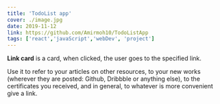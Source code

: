 ```yaml
---
title: 'TodoList app'
cover: ./image.jpg
date: 2019-11-12
link: https://github.com/Amirmoh10/TodoListApp
tags: ['react','javaScript','webDev', 'project']
---
```


**Link card** is a card, when clicked, the user goes to the specified link.

Use it to refer to your articles on other resources, to your new works (wherever they are posted: Github, Dribbble or anything else), to the certificates you received, and in general, to whatever is more convenient give a link.
